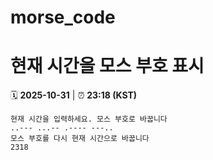 # morse_code
# 현재 시간을 모스 부호 표시
<!-- MORSE_TIME_START -->
🗓️ **2025-10-31** | ⏰ **23:18 (KST)**

```
현재 시간을 입력하세요. 모스 부호로 바꿉니다
..--- ...-- .---- ---..
모스 부호를 다시 현재 시간으로 바꿉니다
2318
```
<!-- MORSE_TIME_END -->
